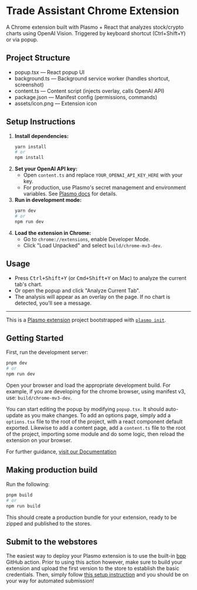 # Trade Assistant Chrome Extension

A Chrome extension built with Plasmo + React that analyzes stock/crypto charts using OpenAI Vision. Triggered by keyboard shortcut (Ctrl+Shift+Y) or via popup.

## Project Structure

- popup.tsx — React popup UI
- background.ts — Background service worker (handles shortcut, screenshot)
- content.ts — Content script (injects overlay, calls OpenAI API)
- package.json — Manifest config (permissions, commands)
- assets/icon.png — Extension icon

## Setup Instructions

1. **Install dependencies:**
   ```bash
   yarn install
   # or
   npm install
   ```
2. **Set your OpenAI API key:**
   - Open `content.ts` and replace `YOUR_OPENAI_API_KEY_HERE` with your key.
   - For production, use Plasmo's secret management and environment variables. See [Plasmo docs](https://docs.plasmo.com/framework/environment-variables/) for details.
3. **Run in development mode:**
   ```bash
   yarn dev
   # or
   npm run dev
   ```
4. **Load the extension in Chrome:**
   - Go to `chrome://extensions`, enable Developer Mode.
   - Click "Load Unpacked" and select `build/chrome-mv3-dev`.

## Usage

- Press <kbd>Ctrl+Shift+Y</kbd> (or <kbd>Cmd+Shift+Y</kbd> on Mac) to analyze the current tab's chart.
- Or open the popup and click "Analyze Current Tab".
- The analysis will appear as an overlay on the page. If no chart is detected, you'll see a message.

---

This is a [Plasmo extension](https://docs.plasmo.com/) project bootstrapped with [`plasmo init`](https://www.npmjs.com/package/plasmo).

## Getting Started

First, run the development server:

```bash
pnpm dev
# or
npm run dev
```

Open your browser and load the appropriate development build. For example, if you are developing for the chrome browser, using manifest v3, use: `build/chrome-mv3-dev`.

You can start editing the popup by modifying `popup.tsx`. It should auto-update as you make changes. To add an options page, simply add a `options.tsx` file to the root of the project, with a react component default exported. Likewise to add a content page, add a `content.ts` file to the root of the project, importing some module and do some logic, then reload the extension on your browser.

For further guidance, [visit our Documentation](https://docs.plasmo.com/)

## Making production build

Run the following:

```bash
pnpm build
# or
npm run build
```

This should create a production bundle for your extension, ready to be zipped and published to the stores.

## Submit to the webstores

The easiest way to deploy your Plasmo extension is to use the built-in [bpp](https://bpp.browser.market) GitHub action. Prior to using this action however, make sure to build your extension and upload the first version to the store to establish the basic credentials. Then, simply follow [this setup instruction](https://docs.plasmo.com/framework/workflows/submit) and you should be on your way for automated submission!
